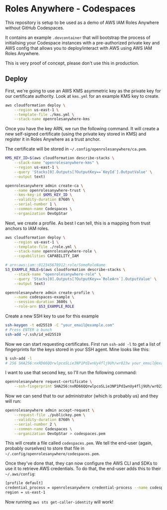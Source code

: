 # Roles Anywhere - Codespaces

This repository is setup to be used as a demo of AWS IAM Roles Anywhere without GitHub Codespaces.

It contains an example `.devcontainer` that will bootstrap the process of initialising your Codespace instances with a pre-authorized private key and AWS config that allows you to deploy/interact with AWS using AWS IAM Roles Anywhere.

This is very proof of concept, please don't use this in production.

## Deploy

First, we're going to use an AWS KMS asymmetric key as the private key for our certificate authority. Look at `kms.yml` for an example KMS key to create.

```bash
aws cloudformation deploy \
    --region us-east-1 \
    --template-file ./kms.yml \
    --stack-name openrolesanywhere-kms
```

Once you have the key ARN, we run the following command. It will create a new self-signed certificate (using the private key stored in KMS) and register it in Roles Anywhere as a trust anchor. 

The certificate will be stored in `~/.config/openrolesanywhere/ca.pem`.

```bash
KMS_KEY_ID=$(aws cloudformation describe-stacks \
    --stack-name "openrolesanywhere-kms" \
    --region us-east-1 \
    --query 'Stacks[0].Outputs[?OutputKey==`KeyId`].OutputValue' \
    --output text)

openrolesanywhere admin create-ca \
    --name openrolesanywhere-trust \
    --kms-key-id $KMS_KEY_ID \
    --validity-duration 8760h \
    --serial-number 1 \
    --common-name Codespaces \
    --organization DevOpStar
```

Next, we create a profile. As best I can tell, this is a mapping from trust anchors to IAM roles.

```bash
aws cloudformation deploy \
    --region us-east-1 \
    --template-file ./role.yml \
    --stack-name openrolesanywhere-role \
    --capabilities CAPABILITY_IAM

# arn:aws:iam::012345678912:role/SomeRoleName
S3_EXAMPLE_ROLE=$(aws cloudformation describe-stacks \
    --stack-name "openrolesanywhere-role" \
    --query 'Stacks[0].Outputs[?OutputKey==`RoleArn`].OutputValue' \
    --output text)

openrolesanywhere admin create-profile \
    --name codespaces-example \
    --session-duration 3600s \
    --role-arn $S3_EXAMPLE_ROLE
```

Create a new SSH key to use for this example

```bash
ssh-keygen -t ed25519 -C "your_email@example.com"
# Press ENTER a bunch
ssh-add ~/.ssh/id_ed25519
```

Now we can start requesting certificates. First run `ssh-add -l` to get a list of fingerprints for the keys stored in your SSH agent. Mine looks like this:

```bash
$ ssh-add -l
# 256 SHA256:nxRD66QQrwlpcoSLie3NP1PdIwnUy4flj9Uh/wr023w your_email@example.com (ED25519)
```

I want to use that second key, so I'll run the following command:

```bash
openrolesanywhere request-certificate \
    --ssh-fingerprint SHA256:nxRD66QQrwlpcoSLie3NP1PdIwnUy4flj9Uh/wr023w > ./publickey.pem
```

Now we can send that to our administrator (which is probably us) and they will run:

```bash
openrolesanywhere admin accept-request \
    --request-file ./publickey.pem \
    --validity-duration 8760h \
    --serial-number 2 \
    --common-name Codespaces \
    --organization DevOpStar > codespaces.pem
```

This will create a file called `codespaces.pem`. We tell the end-user (again, probably ourselves) to store that file in `~/.config/openrolesanywhere/codespaces.pem`. 

Once they've done that, they can now configure the AWS CLI and SDKs to use it to retrieve AWS credentials. To do that, the end-user adds this to their `~/.aws/config`:

```bash
[profile default]
credential_process = openrolesanywhere credential-process --name codespaces --role-arn arn:aws:iam::012345678912:role/SomeRoleName
region = us-east-1
```

Now running `aws sts get-caller-identity` will work!
